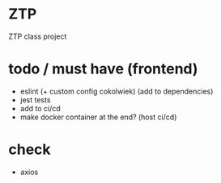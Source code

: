 # ZTP
ZTP class project

# todo / must have (frontend)
- eslint (+ custom config cokolwiek) (add to dependencies)
- jest tests
- add to ci/cd
- make docker container at the end? (host ci/cd)

# check
- axios